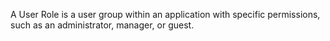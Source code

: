 A User Role is a user group within an application with specific permissions, such as an administrator, manager, or guest.
